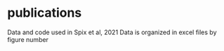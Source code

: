 # publications
Data and code used in Spix et al, 2021
Data is organized in excel files by figure number
